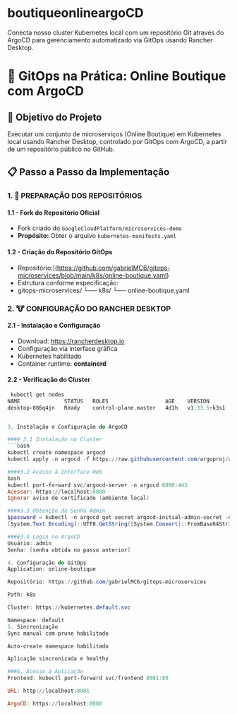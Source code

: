 # boutiqueonlineargoCD
Conecta nosso cluster Kubernetes local com um repositório Git através do ArgoCD para gerenciamento automatizado via GitOps usando Rancher Desktop.
# 🚀 GitOps na Prática: Online Boutique com ArgoCD

## 🎯 Objetivo do Projeto
Executar um conjunto de microserviços (Online Boutique) em Kubernetes local usando Rancher Desktop, controlado por GitOps com ArgoCD, a partir de um repositório público no GitHub.



## 📋 Passo a Passo da Implementação

### 1. 📁 PREPARAÇÃO DOS REPOSITÓRIOS

#### 1.1 - Fork do Repositório Oficial
- Fork criado do `GoogleCloudPlatform/microservices-demo`
- **Propósito:** Obter o arquivo `kubernetes-manifests.yaml`

#### 1.2 - Criação do Repositório GitOps
- Repositório:](https://github.com/gabrielMC6/gitops-microservices/blob/main/k8s/online-boutique.yaml)
- Estrutura conforme especificação:
- gitops-microservices/
└── k8s/
└── online-boutique.yaml


### 2. 🐮 CONFIGURAÇÃO DO RANCHER DESKTOP

#### 2.1 - Instalação e Configuração
- Download: https://rancherdesktop.io
- Configuração via interface gráfica
- Kubernetes habilitado
- Container runtime: **containerd**

#### 2.2 - Verificação do Cluster
```powershell
 kubectl get nodes
NAME              STATUS   ROLES                  AGE    VERSION
desktop-086q4jn   Ready    control-plane,master   4d1h   v1.33.5+k3s1


3. Instalação e Configuração do ArgoCD

#### 3.1 Instalação no Cluster
```bash
kubectl create namespace argocd
kubectl apply -n argocd -f https://raw.githubusercontent.com/argoproj/argo-cd/stable/manifests/install.yaml

####3.2 Acesso à Interface Web
bash
kubectl port-forward svc/argocd-server -n argocd 8080:443
Acessar: https://localhost:8080
Ignorar aviso de certificado (ambiente local)

####3.3 Obtenção da Senha Admin
$password = kubectl -n argocd get secret argocd-initial-admin-secret -o jsonpath="{.data.password}"
[System.Text.Encoding]::UTF8.GetString([System.Convert]::FromBase64String($password))

####3.4 Login no ArgoCD
Usuário: admin
Senha: [senha obtida no passo anterior]

4. Configuração do GitOps
Application: online-boutique

Repositório: https://github.com/gabrielMC6/gitops-microservices

Path: k8s

Cluster: https://kubernetes.default.svc

Namespace: default
5. Sincronização
Sync manual com prune habilitado

Auto-create namespace habilitado

Aplicação sincronizada e healthy

###6. Acesso à Aplicação
Frontend: kubectl port-forward svc/frontend 8081:80

URL: http://localhost:8081

ArgoCD: https://localhost:8080 
